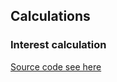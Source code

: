 ## Calculations
### Interest calculation

[Source code see here](../src/main/java/org/blacksmith/finlib/interest)
